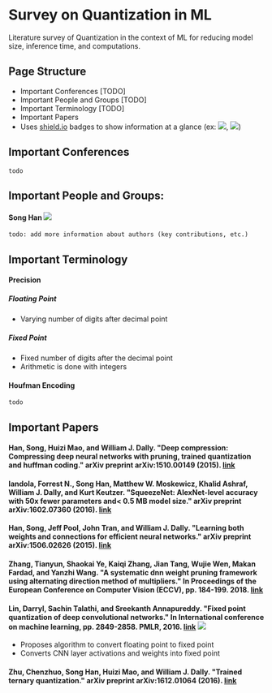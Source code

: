 # Survey on Quantization in ML

Literature survey of Quantization in the context of ML for reducing model size, inference time, and computations.

## Page Structure
- Important Conferences [TODO]
- Important People and Groups [TODO]
- Important Terminology [TODO]
- Important Papers
- Uses [shield.io](https://shields.io/) badges to show information at a glance (ex: ![](https://img.shields.io/badge/impact--factor-33.49-purple), ![](https://img.shields.io/badge/type-hardware-orange.svg))

## Important Conferences

```
todo
```
<!-- 
### NeurIPS  ![](https://img.shields.io/badge/impact--factor-33.49-purple)
- Neural Information Processing Systems
- Dec 6, 2021 - Dec 14, 2021 - Online
- Premier machine learning conference
 -->

## Important People and Groups:

#### Song Han [![](https://img.shields.io/badge/h--index-40-blue.svg)](https://scholar.google.com/citations?user=E0iCaa4AAAAJ&hl=en&oi=ao)

```
todo: add more information about authors (key contributions, etc.)
```
## Important Terminology

#### Precision
##### Floating Point
- Varying number of digits after decimal point
##### Fixed Point
- Fixed number of digits after the decimal point
- Arithmetic is done with integers

#### Houfman Encoding

```
todo
```
<!-- ### Attack types based on DNN model knowledge
#### White-box attacks
#### Black-box attacks

### Types based on attack setting
#### Theoretical
#### Digital (usually against image classifiers)
#### Simulation
#### Physical -->

## Important Papers

#### Han, Song, Huizi Mao, and William J. Dally. "Deep compression: Compressing deep neural networks with pruning, trained quantization and huffman coding." arXiv preprint arXiv:1510.00149 (2015). [link](https://arxiv.org/pdf/1510.00149.pdf)

#### Iandola, Forrest N., Song Han, Matthew W. Moskewicz, Khalid Ashraf, William J. Dally, and Kurt Keutzer. "SqueezeNet: AlexNet-level accuracy with 50x fewer parameters and< 0.5 MB model size." arXiv preprint arXiv:1602.07360 (2016). [link](https://arxiv.org/pdf/1602.07360.pdf)

#### Han, Song, Jeff Pool, John Tran, and William J. Dally. "Learning both weights and connections for efficient neural networks." arXiv preprint arXiv:1506.02626 (2015). [link](https://arxiv.org/pdf/1506.02626.pdf)

#### Zhang, Tianyun, Shaokai Ye, Kaiqi Zhang, Jian Tang, Wujie Wen, Makan Fardad, and Yanzhi Wang. "A systematic dnn weight pruning framework using alternating direction method of multipliers." In Proceedings of the European Conference on Computer Vision (ECCV), pp. 184-199. 2018. [link](https://arxiv.org/pdf/1804.03294v3.pdf)

#### Lin, Darryl, Sachin Talathi, and Sreekanth Annapureddy. "Fixed point quantization of deep convolutional networks." In International conference on machine learning, pp. 2849-2858. PMLR, 2016. [link](http://proceedings.mlr.press/v48/linb16.pdf) ![](https://img.shields.io/badge/dataset-CIFAR--10-orange.svg)
- Proposes algorithm to convert floating point to fixed point 
- Converts CNN layer activations and weights into fixed point


#### Zhu, Chenzhuo, Song Han, Huizi Mao, and William J. Dally. "Trained ternary quantization." arXiv preprint arXiv:1612.01064 (2016). [link](https://arxiv.org/pdf/1612.01064.pdf)
